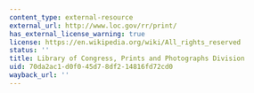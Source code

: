 ```yaml
---
content_type: external-resource
external_url: http://www.loc.gov/rr/print/
has_external_license_warning: true
license: https://en.wikipedia.org/wiki/All_rights_reserved
status: ''
title: Library of Congress, Prints and Photographs Division
uid: 70da2ac1-d0f0-45d7-8df2-14816fd72cd0
wayback_url: ''
---
```


